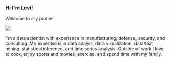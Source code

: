 ### Hi I'm Levi!

Welcome to my profile! 

![](https://media.giphy.com/media/3ov9jNziFTMfzSumAw/giphy.gif)

I'm a data scientist with experience in manufacturing, defense, security, and consulting. My expertise is in data analyis, data visualization, data/text mining, statistical inference, and time series analysis. Outside of work I love to cook, enjoy sports and movies, exercise, and spend time with my family. 







